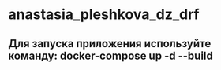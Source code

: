# anastasia_pleshkova_dz_drf

## Для запуска приложения используйте команду: docker-compose up -d --build